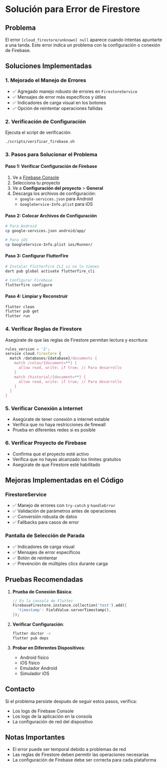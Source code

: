 # Solución para Error de Firestore

## Problema
El error `[cloud_firestore/unknown] null` aparece cuando intentas apuntarte a una tanda. Este error indica un problema con la configuración o conexión de Firebase.

## Soluciones Implementadas

### 1. Mejorado el Manejo de Errores
- ✅ Agregado manejo robusto de errores en `FirestoreService`
- ✅ Mensajes de error más específicos y útiles
- ✅ Indicadores de carga visual en los botones
- ✅ Opción de reintentar operaciones fallidas

### 2. Verificación de Configuración
Ejecuta el script de verificación:
```bash
./scripts/verificar_firebase.sh
```

### 3. Pasos para Solucionar el Problema

#### Paso 1: Verificar Configuración de Firebase
1. Ve a [Firebase Console](https://console.firebase.google.com/)
2. Selecciona tu proyecto
3. Ve a **Configuración del proyecto** > **General**
4. Descarga los archivos de configuración:
   - `google-services.json` para Android
   - `GoogleService-Info.plist` para iOS

#### Paso 2: Colocar Archivos de Configuración
```bash
# Para Android
cp google-services.json android/app/

# Para iOS  
cp GoogleService-Info.plist ios/Runner/
```

#### Paso 3: Configurar FlutterFire
```bash
# Instalar FlutterFire CLI si no lo tienes
dart pub global activate flutterfire_cli

# Configurar Firebase
flutterfire configure
```

#### Paso 4: Limpiar y Reconstruir
```bash
flutter clean
flutter pub get
flutter run
```

### 4. Verificar Reglas de Firestore

Asegúrate de que las reglas de Firestore permitan lectura y escritura:

```javascript
rules_version = '2';
service cloud.firestore {
  match /databases/{database}/documents {
    match /colas/{document=**} {
      allow read, write: if true; // Para desarrollo
    }
    match /historial/{document=**} {
      allow read, write: if true; // Para desarrollo
    }
  }
}
```

### 5. Verificar Conexión a Internet
- Asegúrate de tener conexión a internet estable
- Verifica que no haya restricciones de firewall
- Prueba en diferentes redes si es posible

### 6. Verificar Proyecto de Firebase
- Confirma que el proyecto esté activo
- Verifica que no hayas alcanzado los límites gratuitos
- Asegúrate de que Firestore esté habilitado

## Mejoras Implementadas en el Código

### FirestoreService
- ✅ Manejo de errores con `try-catch` y `handleError`
- ✅ Validación de parámetros antes de operaciones
- ✅ Conversión robusta de datos
- ✅ Fallbacks para casos de error

### Pantalla de Selección de Parada
- ✅ Indicadores de carga visual
- ✅ Mensajes de error específicos
- ✅ Botón de reintentar
- ✅ Prevención de múltiples clics durante carga

## Pruebas Recomendadas

1. **Prueba de Conexión Básica**:
   ```dart
   // En la consola de Flutter
   FirebaseFirestore.instance.collection('test').add({
     'timestamp': FieldValue.serverTimestamp(),
   });
   ```

2. **Verificar Configuración**:
   ```bash
   flutter doctor -v
   flutter pub deps
   ```

3. **Probar en Diferentes Dispositivos**:
   - Android físico
   - iOS físico
   - Emulador Android
   - Simulador iOS

## Contacto
Si el problema persiste después de seguir estos pasos, verifica:
- Los logs de Firebase Console
- Los logs de la aplicación en la consola
- La configuración de red del dispositivo

## Notas Importantes
- El error puede ser temporal debido a problemas de red
- Las reglas de Firestore deben permitir las operaciones necesarias
- La configuración de Firebase debe ser correcta para cada plataforma 